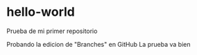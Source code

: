# hello-world
Prueba de mi primer repositorio

Probando la edicion de "Branches" en GitHub
La prueba va bien
